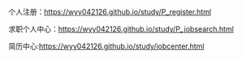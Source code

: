 个人注册：https://wyy042126.github.io/study/P_register.html

求职个人中心：https://wyy042126.github.io/study/P_jobsearch.html

简历中心:https://wyy042126.github.io/study/jobcenter.html      



